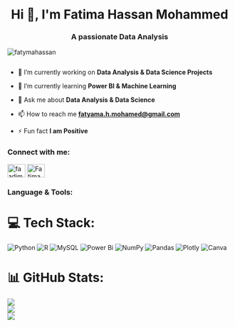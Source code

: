 <h1 align="center">Hi 👋, I'm Fatima Hassan Mohammed</h1>
<h3 align="center">A passionate Data Analysis</h3>

<p align="left"> <img src="https://komarev.com/ghpvc/?username=fatymahassan&label=Profile%20views&color=0e75b6&style=flat" alt="fatymahassan" /> </p>

<p align="left"> <a href="https://twitter.com/" target="blank"><img src="https://img.shields.io/twitter/follow/?logo=twitter&style=for-the-badge" alt="" /></a> </p>

- 🔭 I’m currently working on **Data Analysis & Data Science Projects**

- 🌱 I’m currently learning **Power BI & Machine Learning**

- 💬 Ask me about **Data Analysis & Data Science**

- 📫 How to reach me **fatyama.h.mohamed@gmail.com**

- ⚡ Fun fact **I am Positive**



<h3 align="left">Connect with me:</h3>
<p align="left">
<a href="https://instagram.com/faadimu" target="blank"><img align="center" src="https://raw.githubusercontent.com/rahuldkjain/github-profile-readme-generator/master/src/images/icons/Social/instagram.svg" alt="faadimu" height="30" width="40" /></a>
 <a href="https://www.linkedin.com/in/fatima-hassan-218356255/" target="blank"><img align="center" src="https://raw.githubusercontent.com/rahuldkjain/github-profile-readme-generator/master/src/images/icons/Social/linkedin.svg" alt="Fatima  Hassan" height="30" width="40" /></a>
</p>
<h3 align="left">Language & Tools:</h3>

# 💻 Tech Stack:
![Python](https://img.shields.io/badge/python-3670A0?style=for-the-badge&logo=python&logoColor=ffdd54) ![R](https://img.shields.io/badge/r-%23276DC3.svg?style=for-the-badge&logo=r&logoColor=white) ![MySQL](https://img.shields.io/badge/mysql-4479A1.svg?style=for-the-badge&logo=mysql&logoColor=white) ![Power Bi](https://img.shields.io/badge/power_bi-F2C811?style=for-the-badge&logo=powerbi&logoColor=black) ![NumPy](https://img.shields.io/badge/numpy-%23013243.svg?style=for-the-badge&logo=numpy&logoColor=white) ![Pandas](https://img.shields.io/badge/pandas-%23150458.svg?style=for-the-badge&logo=pandas&logoColor=white) ![Plotly](https://img.shields.io/badge/Plotly-%233F4F75.svg?style=for-the-badge&logo=plotly&logoColor=white) ![Canva](https://img.shields.io/badge/Canva-%2300C4CC.svg?style=for-the-badge&logo=Canva&logoColor=white)

# 📊 GitHub Stats:
![](https://github-readme-stats.vercel.app/api?username=FatymaHassan&theme=dark&hide_border=false&include_all_commits=true&count_private=false)<br/>
![](https://github-readme-streak-stats.herokuapp.com/?user=FatymaHassan&theme=dark&hide_border=false)<br/>
![](https://github-readme-stats.vercel.app/api/top-langs/?username=FatymaHassan&theme=dark&hide_border=false&include_all_commits=true&count_private=false&layout=compact)
